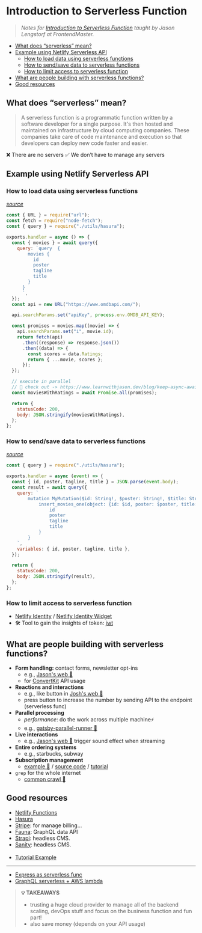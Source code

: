 # Introduction to Serverless Function

> _Notes for [Introduction to Serverless Function](https://frontendmasters.com/courses/serverless-functions/) taught by Jason Lengstorf at FrontendMaster._

- [What does “serverless” mean?](#what-does-serverless-mean)
- [Example using Netlify Serverless API](#example-using-netlify-serverless-api)
  - [How to load data using serverless functions](#how-to-load-data-using-serverless-functions)
  - [How to send/save data to serverless functions](#how-to-sendsave-data-to-serverless-functions)
  - [How to limit access to serverless function](#how-to-limit-access-to-serverless-function)
- [What are people building with serverless functions?](#what-are-people-building-with-serverless-functions)
- [Good resources](#good-resources)

## What does “serverless” mean?

> A serverless function is a programmatic function written by a software developer for a single purpose. It's then hosted and maintained on infrastructure by cloud computing companies. These companies take care of code maintenance and execution so that developers can deploy new code faster and easier.

❌ There are no servers
✅ We don’t have to manage any servers

## Example using Netlify Serverless API

### How to load data using serverless functions

[_source_](./frontendmaster-serverless/functions/movies.js)

```js
const { URL } = require("url");
const fetch = require("node-fetch");
const { query } = require("./utils/hasura");

exports.handler = async () => {
  const { movies } = await query({
    query: `query  {
        movies {
          id
          poster
          tagline
          title
        }
      }
      `,
  });
  const api = new URL("https://www.omdbapi.com/");

  api.searchParams.set("apiKey", process.env.OMDB_API_KEY);

  const promises = movies.map((movie) => {
    api.searchParams.set("i", movie.id);
    return fetch(api)
      .then((response) => response.json())
      .then((data) => {
        const scores = data.Ratings;
        return { ...movie, scores };
      });
  });

  // execute in parallel
  // 👀 check out -> https://www.learnwithjason.dev/blog/keep-async-await-from-blocking-execution/
  const moviesWithRatings = await Promise.all(promises);

  return {
    statusCode: 200,
    body: JSON.stringify(moviesWithRatings),
  };
};
```

### How to send/save data to serverless functions

[_source_](./frontendmaster-serverless/functions/add-movie.js)

```js
const { query } = require("./utils/hasura");

exports.handler = async (event) => {
  const { id, poster, tagline, title } = JSON.parse(event.body);
  const result = await query({
    query: `
        mutation MyMutation($id: String!, $poster: String!, $title: String!, $tagline: String!) {
            insert_movies_one(object: {id: $id, poster: $poster, title: $title, tagline: $tagline}){
                id
                poster
                tagline
                title
            }
        }
    `,
    variables: { id, poster, tagline, title },
  });

  return {
    statusCode: 200,
    body: JSON.stringify(result),
  };
};
```

### How to limit access to serverless function

- [Netlify Identity](https://docs.netlify.com/visitor-access/identity/) / [Netlify Identity Widget](https://github.com/netlify/netlify-identity-widget)
- 🛠 Tool to gain the insights of token: [jwt](https://jwt.io/)

## What are people building with serverless functions?

- **Form handling:** contact forms, newsletter opt-ins
  - e.g., [Jason's web 👀](https://www.jason.af/)
  - for [ConvertKit](https://convertkit.com/) API usage
- **Reactions and interactions**
  - e.g., like button in [Josh's web 👀](https://www.joshwcomeau.com/)
  - press button to increase the number by sending API to the endpoint (serverless func)
- **Parallel processing**
  - _performance_: do the work across multiple machine⚡️
  - e.g., [gatsby-parallel-runner 👀](https://github.com/netlify/gatsby-parallel-runner)
- **Live interactions**
  - e.g., [Jason's web 👀](https://github.com/jlengstorf/learnwithjason.dev/tree/main/site/functions) trigger sound effect when streaming
- **Entire ordering systems**
  - e.g., starbucks, subway
- **Subscription management**
  - [example 👀](https://stripe-subscriptions.netlify.app/) / [source code](https://github.com/stripe-samples/netlify-stripe-subscriptions/) / [tutorial](https://www.netlify.com/blog/2020/07/13/manage-subscriptions-and-protect-content-with-stripe/)
- `grep` for the whole internet
  - [common crawl 👀](https://github.com/andresriancho/cc-lambda)

## Good resources

- [Netlify Functions](https://www.netlify.com/products/functions/)
- [Hasura](https://hasura.io/)
- [Stripe](https://stripe.com/): for manage billing...
- [Fauna](https://fauna.com/): GraphQL data API
- [Strapi](https://strapi.io/): headless CMS.
- [Sanity](https://www.sanity.io/): headless CMS.<br/><br/>
- [Tutorial Example](https://strapi.io/blog/strapi-next-deploy)

---

- [Express as serverless func](https://github.com/vendia/serverless-express)
- [GraphQL serverless + AWS lambda](https://www.apollographql.com/docs/apollo-server/deployment/lambda/)

> **💡 TAKEAWAYS**
>
> - trusting a huge cloud provider to manage all of the backend scaling, devOps stuff and focus on the business function and fun part!
> - also save money (depends on your API usage)
